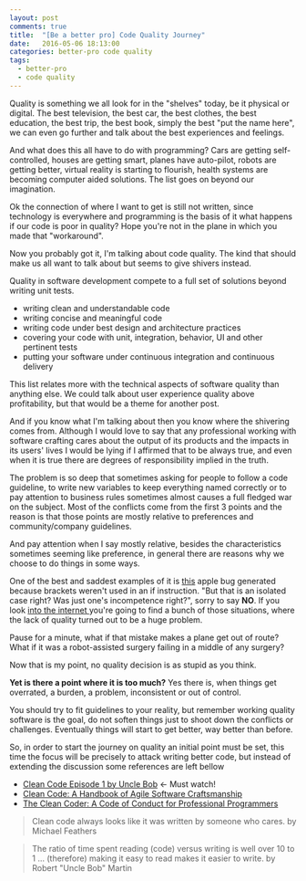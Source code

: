 ```yaml
---
layout: post
comments: true
title:  "[Be a better pro] Code Quality Journey"
date:   2016-05-06 18:13:00
categories: better-pro code quality
tags:
  - better-pro
  - code quality
---
```


Quality is something we all look for in the "shelves" today, be it physical or digital. The best television, the best car, the best clothes, the best education, the best trip, the best book, simply the best "put the name here", we can even go further and talk about the best experiences and feelings.

And what does this all have to do with programming? Cars are getting self-controlled, houses are getting smart, planes have auto-pilot, robots are getting better, virtual reality is starting to flourish, health systems are becoming computer aided solutions. The list goes on beyond our imagination.

Ok the connection of where I want to get is still not written, since technology is everywhere and programming is the basis of it what happens if our code is poor in quality? Hope you're not in the plane in which you made that "workaround".

Now you probably got it, I'm talking about code quality. The kind that should make us all want to talk about but seems to give shivers instead.

Quality in software development compete to a full set of solutions beyond writing unit tests.

* writing clean and understandable code
* writing concise and meaningful code
* writing code under best design and architecture practices
* covering your code with unit, integration, behavior, UI and other pertinent tests
* putting your software under continuous integration  and continuous delivery

This list relates more with the technical aspects of software quality than anything else. We could talk about user experience quality above profitability, but that would be a theme for another post.

And if you know what I'm talking about then you know where the shivering comes from. Although I would love to say that any professional working with software crafting cares about the output of its products and the impacts in its users' lives I would be lying if I affirmed that to be always true, and even when it is true there are degrees of responsibility implied in the truth.

The problem is so deep that sometimes asking for people to follow a code guideline, to write new variables to keep everything named correctly or to pay attention to business rules sometimes almost causes a full fledged war on the subject. Most of the conflicts come from the first 3 points and the reason is that those points are mostly relative to preferences and community/company guidelines.

And pay attention when I say mostly relative, besides the characteristics sometimes seeming like preference, in general there are reasons why we choose to do things in some ways.

One of the best and saddest examples of it is [this](https://www.imperialviolet.org/2014/02/22/applebug.html) apple bug  generated because brackets weren't used in an if instruction. "But that is an isolated case right? Was just one's incompetence right?", sorry to say **NO**. If you look [into the internet ](http://royal.pingdom.com/2009/03/19/10-historical-software-bugs-with-extreme-consequences/) you're going to find a bunch of those situations, where the lack of quality turned out to be a huge problem.

Pause for a minute, what if that mistake makes a plane get out of route? What if it was a robot-assisted surgery failing in a middle of any surgery?

Now that is my point, no quality decision is as stupid as you think.

**Yet is there a point where it is too much?** Yes there is, when things get overrated, a burden, a problem, inconsistent or out of control.

You should try to fit guidelines to your reality, but remember working quality software is the goal, do not soften things just to shoot down the conflicts or challenges. Eventually things will start to get better, way better than before.

So, in order to start the journey on quality an initial point must be set, this time the focus will be precisely to attack writing better code, but instead of extending the discussion some references are left bellow

* [Clean Code Episode 1 by Uncle Bob](https://cleancoders.com/episode/clean-code-episode-1/view) <- Must watch!
* [Clean Code: A Handbook of Agile Software Craftsmanship](https://www.amazon.com.br/Clean-Code-Handbook-Software-Craftsmanship/dp/0132350882)
* [The Clean Coder: A Code of Conduct for Professional Programmers](http://www.amazon.com/Clean-Coder-Conduct-Professional-Programmers/dp/0137081073)

> Clean code always looks like it was written by someone who cares. by Michael Feathers

> The ratio of time spent reading (code) versus writing is well over 10 to 1 ... (therefore) making it easy to read makes it easier to write. by Robert "Uncle Bob" Martin
